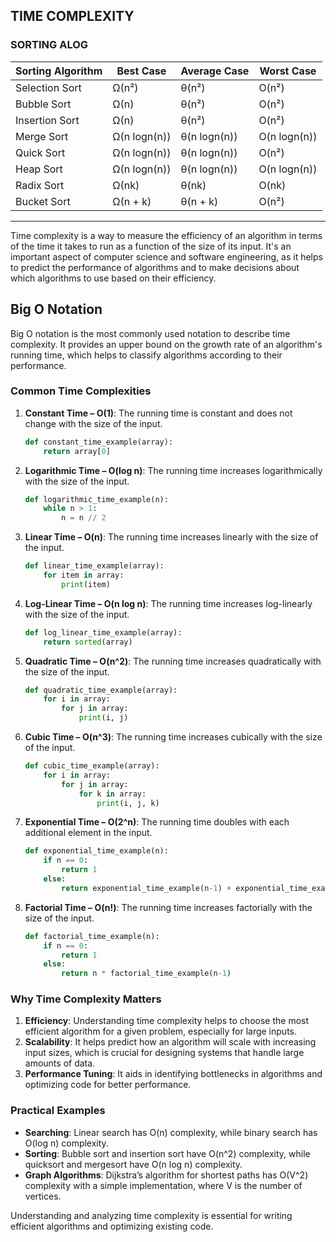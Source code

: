 ## TIME COMPLEXITY

### SORTING ALOG 
|Sorting Algorithm |    Best Case     |   Average Case   |    Worst Case    |
|------------------|------------------|------------------|------------------|
|Selection Sort    |       Ω(n²)      |      θ(n²)       |       O(n²)      |
|Bubble Sort       |       Ω(n)       |      θ(n²)       |       O(n²)      |
|Insertion Sort    |       Ω(n)       |      θ(n²)       |       O(n²)      |
|Merge Sort        |   Ω(n logn(n))   |   θ(n logn(n))   |   O(n logn(n))   |
|Quick Sort        |   Ω(n logn(n))   |   θ(n logn(n))   |       O(n²)      |
|Heap Sort         |   Ω(n logn(n))   |   θ(n logn(n))   |   O(n logn(n))   |
|Radix Sort        |      Ω(nk)       |      θ(nk)       |       O(nk)      |
|Bucket Sort       |     Ω(n + k)     |     θ(n + k)     |       O(n²)      |
-----------------------------------------------------------------------------

Time complexity is a way to measure the efficiency of an algorithm in terms of the time it takes to run as a function of the size of its input. It's an important aspect of computer science and software engineering, as it helps to predict the performance of algorithms and to make decisions about which algorithms to use based on their efficiency.

## Big O Notation

Big O notation is the most commonly used notation to describe time complexity. It provides an upper bound on the growth rate of an algorithm's running time, which helps to classify algorithms according to their performance.

### Common Time Complexities

1. **Constant Time – O(1)**: The running time is constant and does not change with the size of the input.
   ```python
   def constant_time_example(array):
       return array[0]
   ```

2. **Logarithmic Time – O(log n)**: The running time increases logarithmically with the size of the input.
   ```python
   def logarithmic_time_example(n):
       while n > 1:
           n = n // 2
   ```

3. **Linear Time – O(n)**: The running time increases linearly with the size of the input.
   ```python
   def linear_time_example(array):
       for item in array:
           print(item)
   ```

4. **Log-Linear Time – O(n log n)**: The running time increases log-linearly with the size of the input.
   ```python
   def log_linear_time_example(array):
       return sorted(array)
   ```

5. **Quadratic Time – O(n^2)**: The running time increases quadratically with the size of the input.
   ```python
   def quadratic_time_example(array):
       for i in array:
           for j in array:
               print(i, j)
   ```

6. **Cubic Time – O(n^3)**: The running time increases cubically with the size of the input.
   ```python
   def cubic_time_example(array):
       for i in array:
           for j in array:
               for k in array:
                   print(i, j, k)
   ```

7. **Exponential Time – O(2^n)**: The running time doubles with each additional element in the input.
   ```python
   def exponential_time_example(n):
       if n == 0:
           return 1
       else:
           return exponential_time_example(n-1) + exponential_time_example(n-1)
   ```

8. **Factorial Time – O(n!)**: The running time increases factorially with the size of the input.
   ```python
   def factorial_time_example(n):
       if n == 0:
           return 1
       else:
           return n * factorial_time_example(n-1)
   ```

### Why Time Complexity Matters

1. **Efficiency**: Understanding time complexity helps to choose the most efficient algorithm for a given problem, especially for large inputs.
2. **Scalability**: It helps predict how an algorithm will scale with increasing input sizes, which is crucial for designing systems that handle large amounts of data.
3. **Performance Tuning**: It aids in identifying bottlenecks in algorithms and optimizing code for better performance.

### Practical Examples

- **Searching**: Linear search has O(n) complexity, while binary search has O(log n) complexity.
- **Sorting**: Bubble sort and insertion sort have O(n^2) complexity, while quicksort and mergesort have O(n log n) complexity.
- **Graph Algorithms**: Dijkstra’s algorithm for shortest paths has O(V^2) complexity with a simple implementation, where V is the number of vertices.

Understanding and analyzing time complexity is essential for writing efficient algorithms and optimizing existing code.